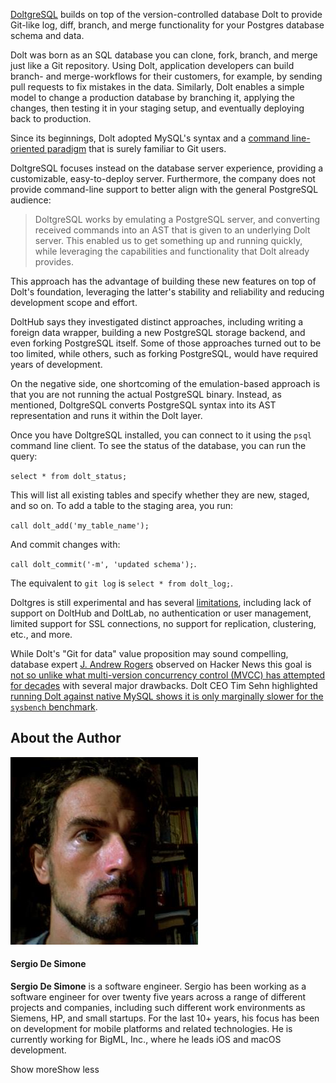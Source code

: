 <div class="article__data">
<p><a href="https://www.dolthub.com/blog/2023-11-01-announcing-doltgresql/">DoltgreSQL</a> builds on top of the version-controlled database Dolt to provide Git-like log, diff, branch, and merge functionality for your Postgres database schema and data.</p>

<p>Dolt was born as an SQL database you can clone, fork, branch, and merge just like a Git repository. Using Dolt, application developers can build branch- and merge-workflows for their customers, for example, by sending pull requests to fix mistakes in the data. Similarly, Dolt enables a simple model to change a production database by branching it, applying the changes, then testing it in your staging setup, and eventually deploying back to production.</p>

<p>Since its beginnings, Dolt adopted MySQL's syntax and a <a href="https://docs.dolthub.com/cli-reference/git-comparison">command line-oriented paradigm</a> that is surely familiar to Git users.</p>

<p>DoltgreSQL focuses instead on the database server experience, providing a customizable, easy-to-deploy server. Furthermore, the company does not provide command-line support to better align with the general PostgreSQL audience:</p>

<blockquote>
<p>DoltgreSQL works by emulating a PostgreSQL server, and converting received commands into an AST that is given to an underlying Dolt server. This enabled us to get something up and running quickly, while leveraging the capabilities and functionality that Dolt already provides.</p>
</blockquote>

<p>This approach has the advantage of building these new features on top of Dolt's foundation, leveraging the latter's stability and reliability and reducing development scope and effort.</p>

<p>DoltHub says they investigated distinct approaches, including writing a foreign data wrapper, building a new PostgreSQL storage backend, and even forking PostgreSQL itself. Some of those approaches turned out to be too limited, while others, such as forking PostgreSQL, would have required years of development.</p>

<p>On the negative side, one shortcoming of the emulation-based approach is that you are not running the actual PostgreSQL binary. Instead, as mentioned, DoltgreSQL converts PostgreSQL syntax into its AST representation and runs it within the Dolt layer.</p>

<p>Once you have DoltgreSQL installed, you can connect to it using the <code>psql</code> command line client. To see the status of the database, you can run the query:</p>

<p><code>select * from dolt_status;</code></p>

<p>This will list all existing tables and specify whether they are new, staged, and so on. To add a table to the staging area, you run:</p>

<p><code>call dolt_add('my_table_name');</code></p>

<p>And commit changes with:</p>

<p><code>call dolt_commit('-m', 'updated schema');</code>.</p>

<p>The equivalent to <code>git log</code> is <code>select * from dolt_log;</code>.</p>

<p>Doltgres is still experimental and has several <a href="https://github.com/dolthub/doltgresql#limitations">limitations</a>, including lack of support on DoltHub and DoltLab, no authentication or user management, limited support for SSL connections, no support for replication, clustering, etc., and more.</p>

<p>While Dolt's "Git for data" value proposition may sound compelling, database expert <a href="http://www.jandrewrogers.com/about/">J. Andrew Rogers</a> observed on Hacker News this goal is <a href="https://news.ycombinator.com/item?id=31852067">not so unlike what multi-version concurrency control (MVCC) has&nbsp;attempted for decades</a> with several major drawbacks. Dolt CEO Tim Sehn highlighted <a href="https://docs.dolthub.com/sql-reference/benchmarks/latency">running Dolt against native MySQL shows it is only marginally slower for the <code>sysbench</code> benchmark</a>.</p>

<div class="author-section-full"> <!-- main wrapper for authors section -->
        <h2>About the Author</h2> <!-- section title -->
            <div class="author" data-id="author-Sergio-De-Simone"> <!-- main wrapper for each author -->
                <a href="/profile/Sergio-De-Simone/" class="avatar author__avatar"><img src="../../articles/markdown/image1.png"></a>
                <div class="content-author">
                    <h4><strong>Sergio De Simone</strong></h4>
                    <div class="show-author-bio">
                        <p>
                            <!-- author bio will be inserted by frontend -->
                        <b>Sergio De Simone</b> is a software engineer. Sergio has been working as a software engineer for over twenty five years across a range of different projects and companies, including such different work environments as Siemens, HP, and small startups. For the last 10+ years, his focus has been on development for mobile platforms and related technologies. He is currently working for BigML, Inc., where he leads iOS and macOS development.</p>
                        <span>
                            <div class="icon button-icon icon__plus-circle"></div><span class="show-more">Show more</span><span class="show-less">Show less</span>
                        </span>
                    </div>
                </div>
            </div>
    </div>
</div>
